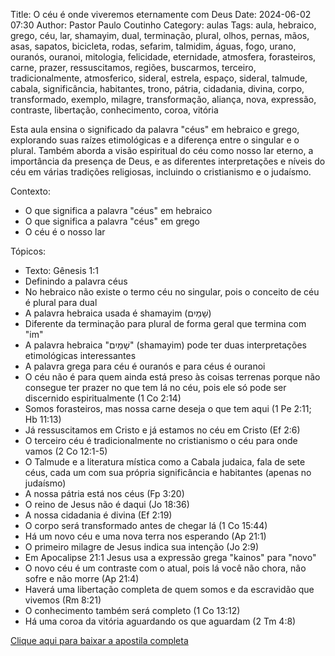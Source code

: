 Title: O céu é onde viveremos eternamente com Deus
Date: 2024-06-02 07:30
Author: Pastor Paulo Coutinho
Category: aulas
Tags: aula, hebraico, grego, céu, lar, shamayim, dual, terminação, plural, olhos, pernas, mãos, asas, sapatos, bicicleta, rodas, sefarim, talmidim, águas, fogo, urano, ouranós, ouranoi, mitologia, felicidade, eternidade, atmosfera, forasteiros, carne, prazer, ressuscitamos, regiões, buscarmos, terceiro, tradicionalmente, atmosferico, sideral, estrela, espaço, sideral, talmude, cabala, significância, habitantes, trono, pátria, cidadania, divina, corpo, transformado, exemplo, milagre, transformação, aliança, nova, expressão, contraste, libertação, conhecimento, coroa, vitória

Esta aula ensina o significado da palavra "céus" em hebraico e grego, explorando suas raízes etimológicas e a diferença entre o singular e o plural. Também aborda a visão espiritual do céu como nosso lar eterno, a importância da presença de Deus, e as diferentes interpretações e níveis do céu em várias tradições religiosas, incluindo o cristianismo e o judaísmo.

Contexto:

- O que significa a palavra "céus" em hebraico
- O que significa a palavra "céus" em grego
- O céu é o nosso lar

Tópicos:

- Texto: Gênesis 1:1
- Definindo a palavra céus
- No hebraico não existe o termo céu no singular, pois o conceito de céu é plural para dual
- A palavra hebraica usada é shamayim (שָׁמַיִם)
- Diferente da terminação para plural de forma geral que termina com "im"
- A palavra hebraica "שָׁמַיִם" (shamayim) pode ter duas interpretações etimológicas interessantes
- A palavra grega para céu é ouranós e para céus é ouranoi
- O céu não é para quem ainda está preso às coisas terrenas porque não consegue ter prazer no que tem lá no céu, pois ele só pode ser discernido espiritualmente (1 Co 2:14)
- Somos forasteiros, mas nossa carne deseja o que tem aqui (1 Pe 2:11; Hb 11:13)
- Já ressuscitamos em Cristo e já estamos no céu em Cristo (Ef 2:6)
- O terceiro céu é tradicionalmente no cristianismo o céu para onde vamos (2 Co 12:1-5)
- O Talmude e a literatura mística como a Cabala judaica, fala de sete céus, cada um com sua própria significância e habitantes (apenas no judaísmo)
- A nossa pátria está nos céus (Fp 3:20)
- O reino de Jesus não é daqui (Jo 18:36)
- A nossa cidadania é divina (Ef 2:19)
- O corpo será transformado antes de chegar lá (1 Co 15:44)
- Há um novo céu e uma nova terra nos esperando (Ap 21:1)
- O primeiro milagre de Jesus indica sua intenção (Jo 2:9)
- Em Apocalipse 21:1 Jesus usa a expressão grega "kainos" para "novo"
- O novo céu é um contraste com o atual, pois lá você não chora, não sofre e não morre (Ap 21:4)
- Haverá uma libertação completa de quem somos e da escravidão que vivemos (Rm 8:21)
- O conhecimento também será completo (1 Co 13:12)
- Há uma coroa da vitória aguardando os que aguardam (2 Tm 4:8)


[Clique aqui para baixar a apostila completa](https://www.dropbox.com/scl/fi/mc67mnb963d419otmci47/Aula-EBD-O-c-u-onde-viveremos-eternamente-com-Deus-02_06_2024.pdf?rlkey=093kq0tr6g93cnbcpabaoqz80&dl=1)
